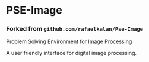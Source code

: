# PSE-Image
### Forked from `github.com/rafaelkalan/Pse-Image`

Problem Solving Environment for Image Processing

A user friendly interface for digital image processing.

